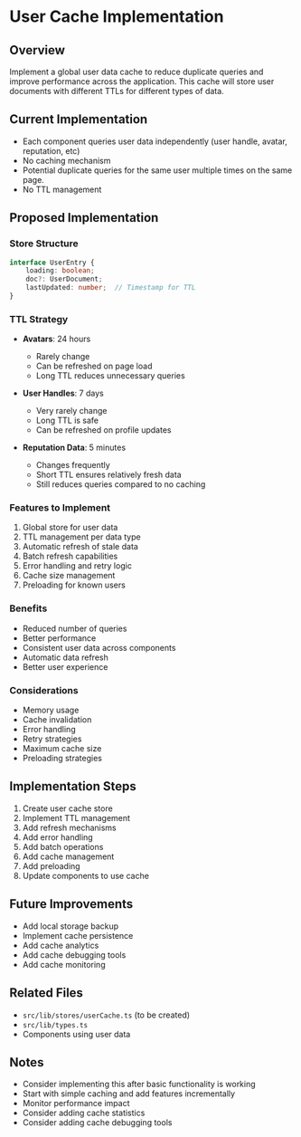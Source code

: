 # User Cache Implementation

## Overview
Implement a global user data cache to reduce duplicate queries and improve performance across the application. This cache will store user documents with different TTLs for different types of data.

## Current Implementation
- Each component queries user data independently (user handle, avatar, reputation, etc)
- No caching mechanism
- Potential duplicate queries for the same user multiple times on the same page.
- No TTL management

## Proposed Implementation

### Store Structure
```typescript
interface UserEntry {
    loading: boolean;
    doc?: UserDocument;
    lastUpdated: number;  // Timestamp for TTL
}
```

### TTL Strategy
- **Avatars**: 24 hours
  - Rarely change
  - Can be refreshed on page load
  - Long TTL reduces unnecessary queries

- **User Handles**: 7 days
  - Very rarely change
  - Long TTL is safe
  - Can be refreshed on profile updates

- **Reputation Data**: 5 minutes
  - Changes frequently
  - Short TTL ensures relatively fresh data
  - Still reduces queries compared to no caching

### Features to Implement
1. Global store for user data
2. TTL management per data type
3. Automatic refresh of stale data
4. Batch refresh capabilities
5. Error handling and retry logic
6. Cache size management
7. Preloading for known users

### Benefits
- Reduced number of queries
- Better performance
- Consistent user data across components
- Automatic data refresh
- Better user experience

### Considerations
- Memory usage
- Cache invalidation
- Error handling
- Retry strategies
- Maximum cache size
- Preloading strategies

## Implementation Steps
1. Create user cache store
2. Implement TTL management
3. Add refresh mechanisms
4. Add error handling
5. Add batch operations
6. Add cache management
7. Add preloading
8. Update components to use cache

## Future Improvements
- Add local storage backup
- Implement cache persistence
- Add cache analytics
- Add cache debugging tools
- Add cache monitoring

## Related Files
- `src/lib/stores/userCache.ts` (to be created)
- `src/lib/types.ts`
- Components using user data

## Notes
- Consider implementing this after basic functionality is working
- Start with simple caching and add features incrementally
- Monitor performance impact
- Consider adding cache statistics
- Consider adding cache debugging tools 